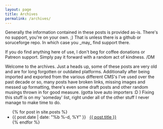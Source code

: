 ```yaml
---
layout: page
title: Archives
permalink: /archives/
---
```

<p>Generally the information contained in these posts is provided as-is. There's no support, you're on your own. ;) That is  unless there is a github or soruceforge repo. In which case you _may_ find support there.</p> 
<p>If you do find anything here of use, I don't beg for coffee donations or Patreon support.  Simply pay it forward with a random act of kindness. /DM</p>
<p>Welcome to the archives. Just a heads up, some of these posts are very old and are for long forgotten or outdated platforms. Additionally after being imported and exported from the various different CMS's I've used over the past decade or so, many posts have broken links, missing images and messed up formatting, there's even some draft posts and other random musings thrown in for good measure. (gotta love auto importers :D ) Fixing this stuff is on my 'someday' list, right under all of the other stuff I never manage to make time to do.</p>
<ul class="posts">
  {% for post in site.posts %}
    <li>
      <span class="post-date">{{ post.date | date: "%b %-d, %Y" }}</span>&nbsp;&nbsp;
      <a href="{{ post.url | relative_url }}">{{ post.title }}</a>
    </li>
  {% endfor %}
</ul>
